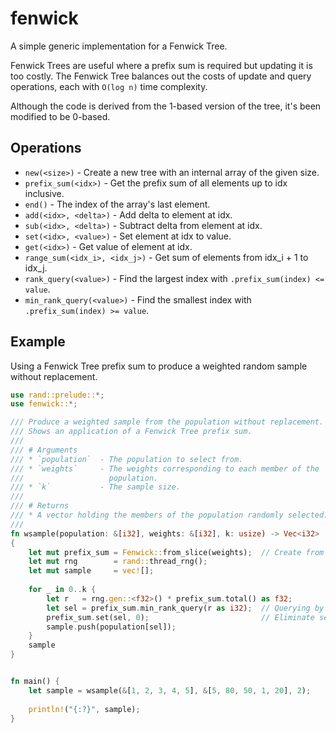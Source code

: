 # fenwick

A simple generic implementation for a Fenwick Tree.

Fenwick Trees are useful where a prefix sum is required but updating it is too 
costly. The Fenwick Tree balances out the costs of update and query operations,
each with `O(log n)` time complexity.

Although the code is derived from the 1-based version of the tree, it's been
modified to be 0-based.

## Operations

 * `new(<size>)` - Create a new tree with an internal array of the given size.
 * `prefix_sum(<idx>)` - Get the prefix sum of all elements up to idx inclusive.
 * `end()` - The index of the array's last element.
 * `add(<idx>, <delta>)` - Add delta to element at idx.
 * `sub(<idx>, <delta>)` - Subtract delta from element at idx.
 * `set(<idx>, <value>)` - Set element at idx to value.
 * `get(<idx>)` - Get value of element at idx.
 * `range_sum(<idx_i>, <idx_j>)` - Get sum of elements from idx_i + 1 to idx_j.
 * `rank_query(<value>)` - Find the largest index with `.prefix_sum(index) <= value`.
 * `min_rank_query(<value>)` - Find the smallest index with `.prefix_sum(index) >= value`.
 
## Example

Using a Fenwick Tree prefix sum to produce a weighted random sample without
replacement.

```rust
use rand::prelude::*;
use fenwick::*;

/// Produce a weighted sample from the population without replacement. 
/// Shows an application of a Fenwick Tree prefix sum.
///
/// # Arguments
/// * `population`  - The population to select from.
/// * `weights`     - The weights corresponding to each member of the 
///                   population.
/// * `k`           - The sample size.
///
/// # Returns
/// * A vector holding the members of the population randomly selected.
///
fn wsample(population: &[i32], weights: &[i32], k: usize) -> Vec<i32>
{
    let mut prefix_sum = Fenwick::from_slice(weights);  // Create from slice.
    let mut rng        = rand::thread_rng();
    let mut sample     = vec![];
    
    for _ in 0..k {
        let r   = rng.gen::<f32>() * prefix_sum.total() as f32;
        let sel = prefix_sum.min_rank_query(r as i32);  // Querying by value.
        prefix_sum.set(sel, 0);                         // Eliminate selection.
        sample.push(population[sel]);
    }
    sample
}


fn main() {
    let sample = wsample(&[1, 2, 3, 4, 5], &[5, 80, 50, 1, 20], 2);
    
    println!("{:?}", sample);
}
```
 
 
 
